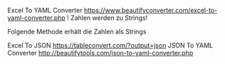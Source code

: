 Excel To YAML Converter
https://www.beautifyconverter.com/excel-to-yaml-converter.php
! Zahlen werden zu Strings!



Folgende Methode erhält die Zahlen als Strings

Excel To JSON
https://tableconvert.com/?output=json
JSON To YAML Converter
http://beautifytools.com/json-to-yaml-converter.php
